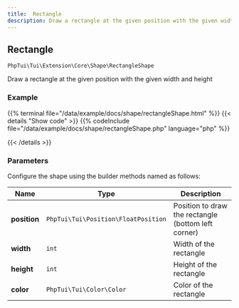 ```yaml
---
title:  Rectangle 
description: Draw a rectangle at the given position with the given width and height
---
```

##  Rectangle 

`PhpTui\Tui\Extension\Core\Shape\RectangleShape`

Draw a rectangle at the given position with the given width and height
### Example

{{% terminal file="/data/example/docs/shape/rectangleShape.html" %}}
{{< details "Show code"  >}}
{{% codeInclude file="/data/example/docs/shape/rectangleShape.php" language="php" %}}

{{< /details >}}
### Parameters

Configure the shape using the builder methods named as follows:

| Name | Type | Description |
| --- | --- | --- |
| **position** | `PhpTui\Tui\Position\FloatPosition` | Position to draw the rectangle (bottom left corner) |
| **width** | `int` | Width of the rectangle |
| **height** | `int` | Height of the rectangle |
| **color** | `PhpTui\Tui\Color\Color` | Color of the rectangle |